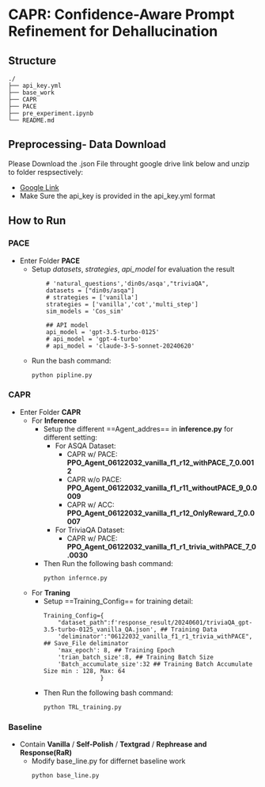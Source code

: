 # CAPR: Confidence-Aware Prompt Refinement for Dehallucination

## Structure
```
./
├── api_key.yml
├── base_work
├── CAPR
├── PACE
├── pre_experiment.ipynb
└── README.md
```
## Preprocessing- Data Download
Please Download the .json File throught google drive link below and unzip to folder respsectively:
- [Google Link](https://drive.google.com/file/d/1iZJbT_majQFzFjEUSw6ZfFNMqZOwuZLB/view?usp=sharing)
- Make Sure the api_key is provided in the api_key.yml format

## How to Run
### PACE
- Enter Folder **PACE**
    - Setup *datasets*, *strategies*, *api_model* for evaluation the result
        ```
            # 'natural_questions','din0s/asqa',"triviaQA",
            datasets = ["din0s/asqa"]
            # strategies = ['vanilla']
            strategies = ['vanilla','cot','multi_step']
            sim_models = 'Cos_sim'

            ## API model
            api_model = 'gpt-3.5-turbo-0125'
            # api_model = 'gpt-4-turbo'
            # api_model = 'claude-3-5-sonnet-20240620'
        ```
    - Run the bash command:
        ```
        python pipline.py
        ```
### CAPR
- Enter Folder **CAPR**
    - For **Inference**
        - Setup the different ==Agent_addres== in **inference.py** for different setting:
            - For ASQA Dataset:
                - CAPR w/ PACE: **PPO_Agent_06122032_vanilla_f1_r12_withPACE_7_0.0012**
                - CAPR w/o PACE: **PPO_Agent_06122032_vanilla_f1_r11_withoutPACE_9_0.0009**
                - CAPR w/ ACC: **PPO_Agent_06122032_vanilla_f1_r12_OnlyReward_7_0.0007**
            - For TriviaQA Dataset:
                - CAPR w/ PACE: **PPO_Agent_06122032_vanilla_f1_r1_trivia_withPACE_7_0.0030**
        - Then Run the following bash command:
            ```
            python infernce.py
            ```
    - For **Traning**
        - Setup ==Training_Config== for training detail:
            ```
            Training_Config={
                "dataset_path":f'response_result/20240601/triviaQA_gpt-3.5-turbo-0125_vanilla_QA.json', ## Training Data
                'deliminator':"06122032_vanilla_f1_r1_trivia_withPACE", ## Save_File deliminator
                'max_epoch': 8, ## Training Epoch
                'trian_batch_size':8, ## Training Batch Size
                'Batch_accumulate_size':32 ## Training Batch Accumulate Size min : 128, Max: 64
                            }
            ```
        - Then Run the following bash command:
            ```
            python TRL_training.py
            ```
### Baseline
- Contain **Vanilla** / **Self-Polish** / **Textgrad** / **Rephrease and Response(RaR)**
    - Modify base_line.py for differnet baseline work
        ```
        python base_line.py
        ```
